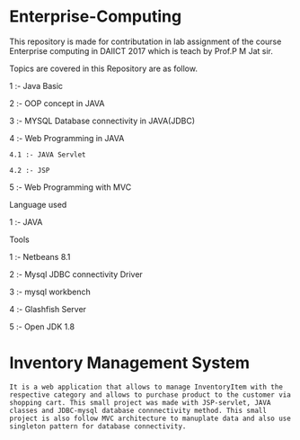 # Enterprise-Computing
This repository is made for contributation in lab assignment of the course Enterprise computing in DAIICT 2017 which is teach by Prof.P M Jat sir.

Topics are covered in this Repository are as follow.

1 :- Java Basic

2 :- OOP concept in JAVA

3 :- MYSQL Database connectivity in JAVA(JDBC)

4 :- Web Programming in JAVA

    4.1 :- JAVA Servlet
    
    4.2 :- JSP
    
5 :- Web Programming with MVC


Language used 

1 :- JAVA 


Tools

1 :- Netbeans 8.1

2 :- Mysql JDBC connectivity Driver

3 :- mysql workbench

4 :- Glashfish Server

5 :- Open JDK 1.8

# Inventory Management System

    It is a web application that allows to manage InventoryItem with the respective category and allows to purchase product to the customer via shopping cart. This small project was made with JSP-servlet, JAVA classes and JDBC-mysql database connnectivity method. This small project is also follow MVC architecture to manuplate data and also use singleton pattern for database connectivity.
